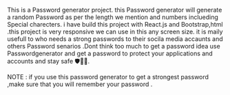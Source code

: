 This is a Password generator project. this Password generator will generate a random Password as per the length we mention and numbers inclueding Special charecters.
i have build this project with React.js and Bootstrap,html .this project is very responsive we can use  in this any screen size.
it is maily usefull to who needs a strong passwords to their socila media accaunts and others Password senarios .Dont think too much to get a password idea 
use Passwordgenerator and get a password to protect your applications and accounts and stay safe  🛡🧷🔑.

NOTE : if you use this password generator to get a strongest password ,make sure  that you will remember your password .
